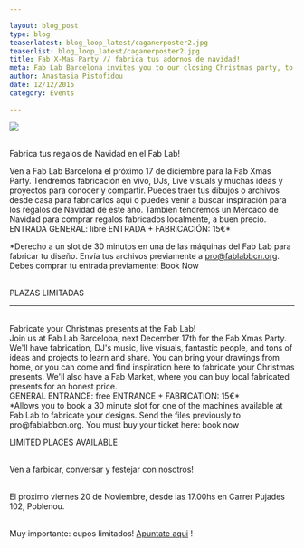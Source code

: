 ```yaml
---

layout: blog_post
type: blog
teaserlatest: blog_loop_latest/caganerposter2.jpg
teaserlist: blog_loop_latest/caganerposter2.jpg
title: Fab X-Mas Party // fabrica tus adornos de navidad!
meta: Fab Lab Barcelona invites you to our closing Christmas party, to celebrate and make your Christmas gifts, locally with our experts help!
author: Anastasia Pistofidou
date: 12/12/2015
category: Events

---
```

<img src="{{site.baseurl}}{{ site.url }}/img/blog/blog_loop_latest/caganerposter2.jpg">

<br>Fabrica tus regalos de Navidad en el Fab Lab!
<br>

Ven a Fab Lab Barcelona el próximo 17 de diciembre para la Fab Xmas Party.
Tendremos fabricación en vivo, DJs, Live visuals y muchas ideas y proyectos para conocer y compartir. Puedes traer tus dibujos o archivos desde casa para fabricarlos aqui o puedes venir a buscar inspiración para los regalos de Navidad de este año.
Tambien tendremos un Mercado de Navidad para comprar regalos fabricados localmente, a buen precio.
<br>
ENTRADA GENERAL: libre
ENTRADA + FABRICACIÓN: 15€*
<br>

*Derecho a un slot de 30 minutos en una de las máquinas del Fab Lab para fabricar tu diseño. Envía tus archivos previamente a pro@fablabbcn.org. Debes comprar tu entrada previamente: Book Now 

<br>
PLAZAS LIMITADAS
<br>


*****************
<br>
Fabricate your Christmas presents at the Fab Lab!
<br>
Join us at Fab Lab Barceloba, next December 17th for the Fab Xmas Party.
We'll have fabrication, DJ's music, live visuals, fantastic people, and tons of ideas and projects to learn and share. You can bring your drawings from home, or you can come and find inspiration here to fabricate your Christmas presents.
We'll also have a Fab Market, where you can buy local fabricated presents for an honest price.

<br>
GENERAL ENTRANCE: free
ENTRANCE + FABRICATION: 15€*
<br>
*Allows you to book a 30 minute slot for one of the machines available at Fab Lab to fabricate your designs. Send the files previously to pro@fablabbcn.org. You must buy your ticket here: book now 
<br>

LIMITED PLACES AVAILABLE

<br>Ven a farbicar, conversar y festejar con nosotros!

<br>El proximo viernes 20 de Noviembre, desde las 17.00hs en Carrer Pujades 102, Poblenou.


<br>Muy importante: cupos limitados! <a target="_blank" href="http://fablab.fikket.es/event/fab-x-mas-2015-fabrica-tus-adornos-de-navidad"><u>Apuntate aqui</u></a> !






